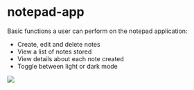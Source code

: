 # notepad-app

Basic functions a user can perform on the notepad application:
- Create, edit and delete notes
- View a list of notes stored
- View details about each note created
- Toggle between light or dark mode

![](notepad.gif)
